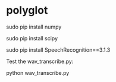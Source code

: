 # polyglot

sudo pip install numpy

sudo pip install scipy

sudo pip install SpeechRecognition==3.1.3


Test the wav_transcribe.py:

python wav_transcribe.py

